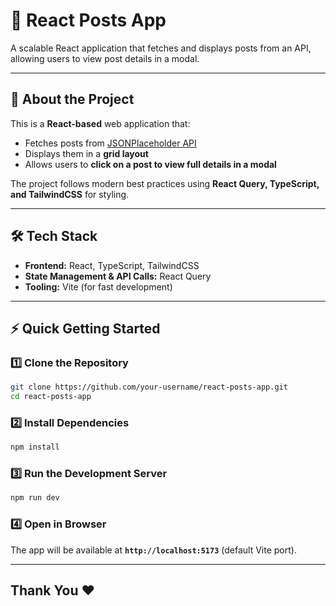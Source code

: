 # **📌 React Posts App**

A scalable React application that fetches and displays posts from an API, allowing users to view post details in a modal.

---

## 📌 **About the Project**

This is a **React-based** web application that:

- Fetches posts from [JSONPlaceholder API](https://jsonplaceholder.typicode.com/posts)
- Displays them in a **grid layout**
- Allows users to **click on a post to view full details in a modal**

The project follows modern best practices using **React Query, TypeScript, and TailwindCSS** for styling.

---

## 🛠️ **Tech Stack**

- **Frontend:** React, TypeScript, TailwindCSS
- **State Management & API Calls:** React Query
- **Tooling:** Vite (for fast development)

---

## ⚡ **Quick Getting Started**

### **1️⃣ Clone the Repository**
```sh
git clone https://github.com/your-username/react-posts-app.git
cd react-posts-app
```

### **2️⃣ Install Dependencies**
```sh
npm install
```

### **3️⃣ Run the Development Server**
```sh
npm run dev
```

### **4️⃣ Open in Browser**
The app will be available at **`http://localhost:5173`** (default Vite port).

---

## **Thank You ❤️**
